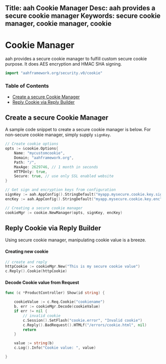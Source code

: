Title: aah Cookie Manager
Desc: aah provides a secure cookie manager
Keywords: secure cookie manager, cookie manager, cookie
---
# Cookie Manager

aah provides a secure cookie manager to fulfill custom secure cookie purpose. It does AES encryption and HMAC SHA signing.

```go
import "aahframework.org/security.v0/cookie"
```

### Table of Contents

* [Create a secure Cookie Manager](#create-a-secure-cookie-manager)
* [Reply Cookie via Reply Builder](#reply-cookie-via-reply-builder)

## Create a secure Cookie Manager

A sample code snippet to create a secure cookie manager is below.  For non-secure cookie manager, simply supply `signKey`.

```go
// Create cookie options
opts := &cookie.Options{
    Name: "mycustomcookie",
    Domain; "aahframework.org",
    Path: "/",
    MaxAge: 2629746, // 1 month in seconds
    HTTPOnly: true,
    Secure: true, // use only SSL enabled website
}

// Get sign and encryption keys from configuration
signKey := aah.AppConfig().StringDefault("myapp.mysecure.cookie.key.sign", ess.SecureRandomString(32))
encKey := aah.AppConfig().StringDefault("myapp.mysecure.cookie.key.enc", ess.SecureRandomString(64))

// Creating a secure cookie manager
cookieMgr := cookie.NewManager(opts, signKey, encKey)
```

## Reply Cookie via Reply Builder

Using secure cookie manager, manipulating cookie value is a breeze.

#### Creating new cookie

```go
// create and reply
httpCookie := cookieMgr.New("This is my secure cookie value")
c.Reply().Cookie(httpCookie)
```

#### Decode Cookie value from Request

```go
func (c *ProductController) Show(id string) {

    cookieValue := c.Req.Cookie("cookiename")
    b, err := cookieMgr.Decode(cookieValue)
    if err != nil {
        // invalid cookie
        c.Session().SetFlash("cookie.error", "Invalid cookie")        
        c.Reply().BadRequest().HTMLf("/errors/cookie.html", nil)
        return
    }

    value := string(b)
    c.Log().Info("Cookie value: ", value)

}
```
